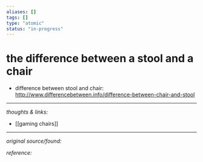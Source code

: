 ```yaml
---
aliases: []
tags: []
type: "atomic"
status: "in-progress"
---
```


# the difference between a stool and a chair

- difference between stool and chair: <http://www.differencebetween.info/difference-between-chair-and-stool>

---

_thoughts & links:_

- [[gaming chairs]]


---

_original source/found:_ 

_reference:_ 
